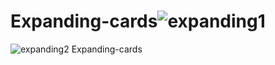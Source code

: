 # Expanding-cards![expanding1](https://user-images.githubusercontent.com/92670560/233100273-8231982f-793f-4a36-9eed-f9091f83d638.png)
![expanding2](https://user-images.githubusercontent.com/92670560/233100288-4b217eb1-0fe0-4199-b04a-aa7673015578.png)
Expanding-cards
